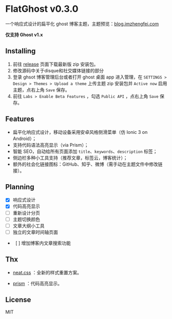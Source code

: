 # FlatGhost v0.3.0
一个响应式设计的扁平化 ghost 博客主题，主题预览：[blog.imzhengfei.com](https://blog.imzhengfei.com)

**仅支持 Ghost v1.x**


## Installing

1. 前往 [release](https://github.com/imzhengfei/ghost-theme-flatghost/releases) 页面下载最新版 zip 安装包。 
2. 修改源码中关于disque和社交媒体链接的部分
3. 登录 ghsot 博客管理后台或者打开 ghost 桌面 app 进入管理，在 `SETTINGS > Design > Themes > Upload a theme` 上传主题 zip 安装包并 `Active now` 启用主题，点右上角 `Save` 保存。
4. 前往 `Labs > Enable Beta Features` ，勾选 `Public API` ，点右上角 `Save` 保存。

## Features

*   扁平化响应式设计，移动设备采用安卓风格侧滑菜单（仿 Ionic 3 on Android）；
*   支持代码语法高亮显示（via Prism）；
*   智能 SEO，自动给所有页面添加 `title`、`keywords`、`description`  标签；
*   侧边栏多种小工具支持（推荐文章，标签云，博客统计）；
*   额外的社会化链接图标：GitHub、知乎、微博（需手动在主题文件中修改链接）。

## Planning

-   [x] 响应式设计
-   [x] 代码高亮显示
-   [ ] 重新设计分页
-   [ ] 主题切换颜色
-   [ ] 文章大纲小工具
-   [ ] 独立的文章时间轴页面
-   [ ] 增加博客内文章搜索功能

## Thx

* [neat.css](https://github.com/thx/cube) ：全新的样式重置方案。

* [prism](https://github.com/PrismJS/prism) ：代码高亮显示。

## License

MIT

